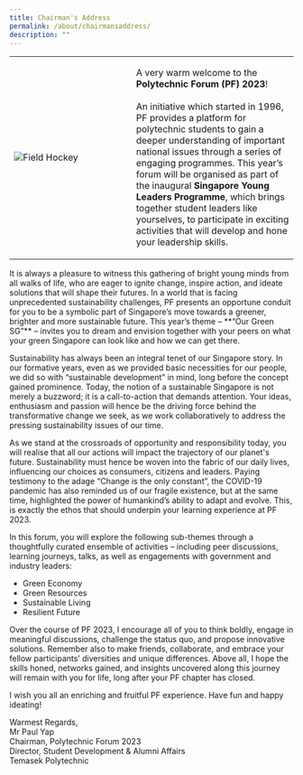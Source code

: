 ```yaml
---
title: Chairman's Address
permalink: /about/chairmansaddress/
description: ""
---
```

<table>
    <tbody><tr>
        <td style="width:43%"><img src="https://hosting.photobucket.com/images/i/tracyng81/20230815_161722-02.jpeg?width=590&amp;height=590&amp;fit=bounds" style="display:block;margin-left:auto;margin-right:auto;" alt="Field Hockey"></td>
			<td><p>A very warm welcome to the <b>Polytechnic Forum (PF) 2023</b>!<br><br>An initiative which started in 1996, PF provides a platform for polytechnic students to gain a deeper understanding of important national issues through a series of engaging programmes. This year’s forum will be organised as part of the inaugural <b>Singapore Young Leaders Programme</b>, which brings together student leaders like yourselves, to participate in exciting activities that will develop and hone your leadership skills.<br>
            </p>
        </td>
    </tr>
</tbody></table><p></p>
It is always a pleasure to witness this gathering of bright young minds from all walks of life, who are eager to ignite change, inspire action, and ideate solutions that will shape their futures. In a world that is facing unprecedented sustainability challenges, PF presents an opportune conduit for you to be a symbolic part of Singapore’s move towards a greener, brighter and more sustainable future. This year’s theme – **“Our Green SG”** – invites you to dream and envision together with your peers on what your green Singapore can look like and how we can get there.

Sustainability has always been an integral tenet of our Singapore story. In our formative years, even as we provided basic necessities for our people, we did so with “sustainable development” in mind, long before the concept gained prominence. Today, the notion of a sustainable Singapore is not merely a buzzword; it is a call-to-action that demands attention. Your ideas, enthusiasm and passion will hence be the driving force behind the transformative change we seek, as we work collaboratively to address the pressing sustainability issues of our time.

As we stand at the crossroads of opportunity and responsibility today, you will realise that all our actions will impact the trajectory of our planet's future. Sustainability must hence be woven into the fabric of our daily lives, influencing our choices as consumers, citizens and leaders. Paying testimony to the adage “Change is the only constant”, the COVID-19 pandemic has also reminded us of our fragile existence, but at the same time, highlighted the power of humankind’s ability to adapt and evolve.&nbsp;This, is exactly the ethos that should underpin your learning experience at PF 2023.

In this forum, you will explore the following sub-themes through a thoughtfully curated ensemble of activities – including peer discussions, learning journeys, talks, as well as engagements with government and industry leaders:

* Green Economy
* Green Resources
* Sustainable Living
* Resilient Future

Over the course of PF 2023, I encourage all of you to think boldly, engage in meaningful discussions, challenge the status quo, and propose innovative solutions. Remember also to make friends, collaborate, and embrace your fellow participants’ diversities and unique differences. Above all, I hope the skills honed, networks gained, and insights uncovered along this journey will remain with you for life, long after your PF chapter has closed.

I wish you all an enriching and fruitful PF experience. Have fun and happy ideating!

Warmest Regards,<br>
Mr Paul Yap<br>
Chairman, Polytechnic Forum 2023<br>
Director, Student Development &amp; Alumni Affairs<br>
Temasek Polytechnic